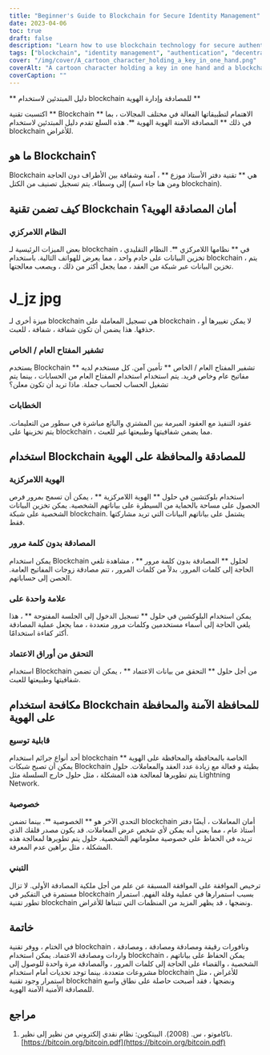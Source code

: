 ```yaml
---
title: "Beginner's Guide to Blockchain for Secure Identity Management"
date: 2023-04-06
toc: true
draft: false
description: "Learn how to use blockchain technology for secure authentication and identity management with this beginner's guide."
tags: ["blockchain", "identity management", "authentication", "decentralized identity", "passwordless authentication", "smart contracts", "public key cryptography", "private key cryptography", "immutable records", "decentralized system", "single sign-on", "verification of credentials", "scalability", "privacy", "adoption", "digital identity", "distributed ledger technology", "cybersecurity", "data privacy", "technology"]
cover: "/img/cover/A_cartoon_character_holding_a_key_in_one_hand.png"
coverAlt: "A cartoon character holding a key in one hand and a blockchain in the other, surrounded by a network of interconnected nodes and blocks."
coverCaption: ""
---
```


 ** دليل المبتدئين لاستخدام blockchain للمصادقة وإدارة الهوية **  اكتسبت تقنية ** Blockchain ** الاهتمام لتطبيقاتها الفعالة في مختلف المجالات ، بما في ذلك ** المصادقة الآمنة الهوية الهوية **. هذه السلع تقدم دليل المبتدئين لاستخدام blockchain للأغراض.  ## ما هو Blockchain؟  Blockchain هي ** تقنية دفتر الأستاذ موزع ** ، آمنة وشفافة بين الأطراف دون الحاجة إلى وسطاء. يتم تسجيل تصنيف من الكتل (ومن هنا جاء اسم blockchain).  ## كيف تضمن تقنية Blockchain أمان المصادقة الهوية؟  ### النظام اللامركزي  بعض الميزات الرئيسية لـ blockchain في ** نظامها اللامركزي **. النظام التقليدي ، تخزين البيانات على خادم واحد ، مما يعرض للهواتف التالية. باستخدام blockchain ، يتم تخزين البيانات عبر شبكة من العقد ، مما يجعل أكثر من ذلك ، ويصعب معالجتها.  # J_jz jpg  ميزة أخرى لـ blockchain هي تسجيل المعاملة على blockchain ، لا يمكن تغييرها أو حذفها. هذا يضمن أن تكون شفافة ، شفافة ، للعبث.  ### تشفير المفتاح العام / الخاص  يستخدم Blockchain ** تشفير المفتاح العام / الخاص ** تأمين آمن. كل مستخدم لديه مفاتيح عام وخاص فريد. يتم استخدام استخدام المفتاح العام من الحسابات ، بينما يتم تشغيل الحساب لحساب جملة. ماذا تريد أن تكون معلن؟  ### الخطابات  عقود التنفيذ مع العقود المبرمة بين المشتري والبائع مباشرة في سطور من التعليمات. يتم تخزينها على blockchain ، مما يضمن شفافيتها وطبيعتها غير للعبث.  ## استخدام Blockchain للمصادقة والمحافظة على الهوية  ### الهوية اللامركزية  استخدام بلوكتشين في حلول ** الهوية اللامركزية ** ، يمكن أن تسمح بمرور فرص الحصول على مساحة بالحماية من السيطرة على بياناتهم الشخصية. يمكن تخزين البيانات الشخصية على شبكة blockchain. يشتمل على بياناتهم البيانات التي تريد مشاركتها فقط.  ### المصادقة بدون كلمة مرور  يمكن استخدام Blockchain لحلول ** المصادقة بدون كلمة مرور ** ، مشاهدة تلغي الحاجة إلى كلمات المرور. بدلاً من كلمات المرور ، تتم مصادقة زوجات المفاتيح العامة. الحصن إلى حساباتهم.  ### علامة واحدة على  يمكن استخدام البلوكشين في حلول ** تسجيل الدخول إلى الجلسة المفتوحة ** ، هذا يلغي الحاجة إلى أسماء مستخدمين وكلمات مرور متعددة ، مما يجعل عملية المصادقة أكثر كفاءة استخدامًا.  ### التحقق من أوراق الاعتماد  استخدام Blockchain من أجل حلول ** التحقق من بيانات الاعتماد ** ، يمكن أن تضمن شفافيتها وطبيعتها للعبث.  ## مكافحة استخدام Blockchain للمحافظة الآمنة والمحافظة على الهوية  ### قابلية توسيع  أحد أنواع جرائم استخدام blockchain الخاصة بالمحافظة والمحافظة على الهوية ** يمكن أن تصبح شبكات Blockchain بطيئة و فعالة مع زيادة عدد العقد والمعاملات. حلول يتم تطويرها لمعالجة هذه المشكلة ، مثل حلول خارج السلسلة مثل Lightning Network.  ### خصوصية  التحدي الآخر هو ** الخصوصية **. بينما تضمن blockchain أمان المعاملات ، أيضًا دفتر أستاذ عام ، مما يعني أنه يمكن لأي شخص عرض المعاملات. قد يكون مصدر قلقك الذي تريده في الحفاظ على خصوصية معلوماتهم الشخصية. حلول يتم تطويرها لمعالجة هذه المشكلة ، مثل براهين عدم المعرفة.  ### التبني  ترخيص الموافقة على الموافقة المسبقة عن علم من أجل ملكية المصادقة الأولى. لا تزال مستمرة في التفكير في blockchain بسبب استمرارها في عملية وقلة الفهم. استمرار تطور تقنية blockchain ونضجها ، قد يظهر المزيد من المنظمات التي تتبناها للأغراض.  ## خاتمة في الختام ، ووفر تقنية blockchain ، ونافورات رقيقة ومصادقة ومصادقة ، ومصادقة واردات ومصادقة الاعتماد. يمكن استخدام blockchain ، يمكن الحفاظ على بياناتهم الشخصية ، والقضاء على الحاجة إلى كلمات المرور ، والمصادقة مرة واحدة للوصول إلى مشروعات متعددة. بينما توجد تحديات أمام استخدام blockchain للأغراض ، مثل استمرار وجود تقنية blockchain ونضجها ، فقد أصبحت حاصلة على نطاق واسع للمصادقة الأمنية الآمنة الهوية.  ## مراجع 1. ناكاموتو ، س. (2008). البيتكوين: نظام نقدي إلكتروني من نظير إلى نظير. [https://bitcoin.org/bitcoin.pdf](https://bitcoin.org/bitcoin.pdf) 
